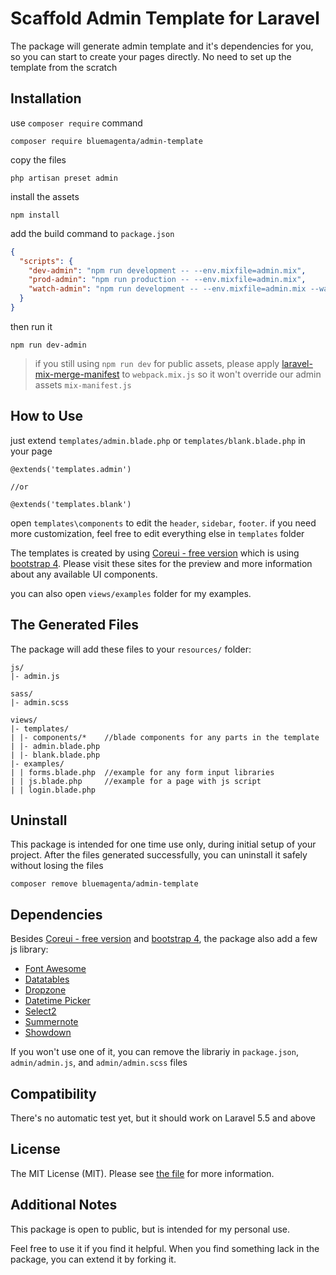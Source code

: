 # Scaffold Admin Template for Laravel
The package will generate admin template and it's dependencies for you, 
so you can start to create your pages directly. No need to set up the template from the scratch

## Installation

use `composer require` command
```
composer require bluemagenta/admin-template
```

copy the files
```
php artisan preset admin
```

install the assets
```
npm install
```

add the build command to `package.json`
```json
{
  "scripts": { 
    "dev-admin": "npm run development -- --env.mixfile=admin.mix",
    "prod-admin": "npm run production -- --env.mixfile=admin.mix",
    "watch-admin": "npm run development -- --env.mixfile=admin.mix --watch"
  }
}
```

then run it
```
npm run dev-admin
```

> if you still using `npm run dev` for public assets, 
please apply [laravel-mix-merge-manifest](https://github.com/kabbouchi/laravel-mix-merge-manifest) to `webpack.mix.js`
so it won't override our admin assets `mix-manifest.js`


## How to Use
just extend `templates/admin.blade.php` or `templates/blank.blade.php` in your page

```blade
@extends('templates.admin')

//or

@extends('templates.blank')
``` 

open `templates\components` to edit the `header`, `sidebar`, `footer`.
if you need more customization, feel free to edit everything else in `templates` folder

The templates is created by using [Coreui - free version](https://coreui.io/) which is using [bootstrap 4](https://getbootstrap.com/). 
Please visit these sites for the preview and more information about any available UI components.

you can also open `views/examples` folder for my examples.

## The Generated Files

The package will add these files to your `resources/` folder:
```
js/
|- admin.js

sass/
|- admin.scss

views/
|- templates/
| |- components/*    //blade components for any parts in the template
| |- admin.blade.php
| |- blank.blade.php
|- examples/
| | forms.blade.php  //example for any form input libraries
| | js.blade.php     //example for a page with js script
| | login.blade.php
```

## Uninstall
This package is intended for one time use only, during initial setup of your project.
After the files generated successfully, you can uninstall it safely without losing the files

```
composer remove bluemagenta/admin-template
```

## Dependencies

Besides [Coreui - free version](https://coreui.io/) and [bootstrap 4](https://getbootstrap.com/), the package also add a few js library:

- [Font Awesome](https://fontawesome.com/)
- [Datatables](https://datatables.net/)
- [Dropzone](https://www.dropzonejs.com/)
- [Datetime Picker](https://eonasdan.github.io/bootstrap-datetimepicker/)
- [Select2](https://select2.org/)
- [Summernote](https://summernote.org/)
- [Showdown](https://github.com/showdownjs/showdown)

If you won't use one of it, you can remove the librariy in `package.json`, `admin/admin.js`, and `admin/admin.scss` files

## Compatibility
There's no automatic test yet, but it should work on Laravel 5.5 and above

## License
The MIT License (MIT). Please see [the file](license.md) for more information.

## Additional Notes
This package is open to public, but is intended for my personal use. 

Feel free to use it if you find it helpful. When you find something lack in the package, you can extend it by forking it.